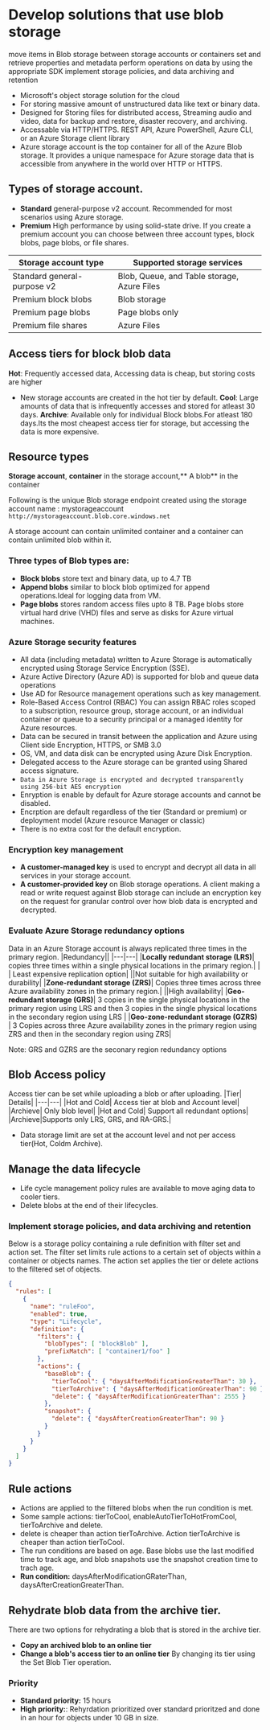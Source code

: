 # Develop solutions that use blob storage
 move items in Blob storage between storage accounts or containers
 set and retrieve properties and metadata
 perform operations on data by using the appropriate SDK
 implement storage policies, and data archiving and retention

- Microsoft's object storage solution for the cloud
- For storing massive amount of unstructured data like text or binary data.
- Designed for Storing files for distributed access, Streaming audio and video, data for backup
  and restore, disaster recovery, and archiving.
- Accessable via HTTP/HTTPS. REST API, Azure PowerShell, Azure CLI, or an Azure Storage client library
- Azure storage account is the top container for all of the Azure Blob storage. It provides a unique 
  namespace for Azure storage data that is accessible from anywhere in the world over HTTP or HTTPS.

## Types of storage account.
- **Standard** general-purpose v2 account. Recommended for most scenarios using Azure storage.
- **Premium** High performance by using solid-state drive. If you create a premium account you can choose between three account types, block blobs, page blobs, or file shares.

|Storage account type |     Supported storage services|
|---|---|
|Standard general-purpose v2 |Blob, Queue, and Table storage, Azure Files|
|Premium block blobs|Blob storage|
|Premium page blobs|Page blobs only|
|Premium file shares|Azure Files|

## Access tiers for block blob data
**Hot**: Frequently accessed data, Accessing data is cheap, but storing costs are higher
- New storage accounts are created in the hot tier by default. 
**Cool**: Large amounts of data that is infrequently accesses and stored for atleast 30 days.
**Archive**: Available only for individual Block blobs.For atleast 180 days.Its the most cheapest access tier for storage, but accessing the data is more expensive.

## Resource types
**Storage account**, **container** in the storage account,** A blob** in the container

Following is the unique Blob storage endpoint created using the storage account name : mystorageaccount `http://mystorageaccount.blob.core.windows.net`

A storage account can contain unlimited container and a container can contain unlimited blob within it.

### Three types of Blob types are:
- **Block blobs**  store text and binary data, up to 4.7 TB
- **Append blobs** similar to block blob optimized for append operations.Ideal for logging data from VM.
- **Page blobs** stores random access files upto 8 TB. Page blobs store virtual hard drive (VHD) files and serve as disks for Azure virtual machines.

### Azure Storage security features
- All data (including metadata) written to Azure Storage is automatically encrypted using Storage Service Encryption (SSE).
-  Azure Active Directory (Azure AD) is supported for blob and queue data operations 
- Use AD for Resource management operations such as key management.
-  Role-Based Access Control (RBAC) You can assign RBAC roles  scoped to a subscription, resource group, storage account, or an individual container or queue to a security principal or a managed identity for Azure resources.
-  Data can be secured in transit between the application and Azure using 
  Client side Encryption, HTTPS, or SMB 3.0
- OS, VM, and data disk can be encrypted using Azure Disk Encryption.
- Delegated access to the Azure storage can be granted using Shared access signature.
-  `Data in Azure Storage is encrypted and decrypted transparently using 256-bit AES encryption`
-  Enryption is enable by default for Azure storage accounts and cannot be disabled.
-  Encrption are default regardless of the tier (Standard or premium) or deployment model (Azure resource Manager or classic)
-  There is no extra cost for the default encryption.

### Encryption key management
- **A customer-managed key** is used to encrypt and decrypt all data in all services in your storage account.
- **A customer-provided key** on Blob storage operations. A client making a read or write request against Blob storage can include an encryption key on the request for granular control over how blob data is encrypted and decrypted.

### Evaluate Azure Storage redundancy options
Data in an Azure Storage account is always replicated three times in the primary region.
|Redundancy||
|---|---|
|**Locally redundant storage (LRS)**| copies three times within a single physical locations in the primary region.|
| | Least expensive replication option|
||Not suitable for high availability or durability|
|**Zone-redundant storage (ZRS)**| Copies three times  across three Azure availability zones in the primary region.| 
||High availability|
|**Geo-redundant storage (GRS)**| 3 copies in the single physical locations in the primary region using LRS and then 3 copies in the single physical locations in the secondary region using LRS |
|**Geo-zone-redundant storage (GZRS)** | 3 Copies across three Azure availability zones in the primary region using ZRS and then in the secondary region using ZRS|

Note: GRS and GZRS are the seconary region redundancy options
## Blob Access policy
Access tier can be set while uploading a blob or after uploading.
|Tier| Details|
|---|---|
|Hot and Cold| Access tier at blob and Account level|
|Archieve| Only blob level|
|Hot and Cold| Support all redundant options|
|Archieve|Supports only LRS, GRS, and RA-GRS.|
- Data storage limit are set at the account level and  not per access tier(Hot, Coldm Archive).

## Manage the data lifecycle
- Life cycle management policy rules are available to move aging data to cooler tiers.
- Delete blobs at the end of their lifecycles.
### Implement storage policies, and data archiving and retention

Below is a storage policy containing a rule definition with filter set and action set.
The filter set limits rule actions to a certain set of objects within a container or objects names. The action set applies the tier or delete actions to the filtered set of objects.

```json 
{
  "rules": [
    {
      "name": "ruleFoo",
      "enabled": true,
      "type": "Lifecycle",
      "definition": {
        "filters": {
          "blobTypes": [ "blockBlob" ],
          "prefixMatch": [ "container1/foo" ]
        },
        "actions": {
          "baseBlob": {
            "tierToCool": { "daysAfterModificationGreaterThan": 30 },
            "tierToArchive": { "daysAfterModificationGreaterThan": 90 },
            "delete": { "daysAfterModificationGreaterThan": 2555 }
          },
          "snapshot": {
            "delete": { "daysAfterCreationGreaterThan": 90 }
          }
        }
      }
    }
  ]
}
```
## Rule actions
- Actions are applied to the filtered blobs when the run condition is met.
- Some sample actions: tierToCool, enableAutoTierToHotFromCool, tierToArchive and delete.
- delete is cheaper than action tierToArchive. Action tierToArchive is cheaper than action tierToCool.
- The run conditions are based on age. Base blobs use the last modified time to track age, and blob snapshots use the snapshot creation time to trach age.
- **Run condition:** daysAfterModificationGRaterThan, daysAfterCreationGreaterThan.
   
## Rehydrate blob data from the archive tier.
There are two options for rehydrating a blob that is stored in the archive tier.
- **Copy an archived blob to an online tier**
- **Change a blob's access tier to an online tier**  By changing its tier using the Set Blob Tier operation.

### Priority
- **Standard priority:** 15 hours 
- **High priority:**: Rehyrdation prioritized over standard prioritzed and done in an hour for objects under 10 GB in size.

